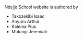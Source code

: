 Ndejje School website is authored by

- Takozekibi Isaac
- Anyuru Arthur
- Kalema Pius
- Mulungi Jeremiah
